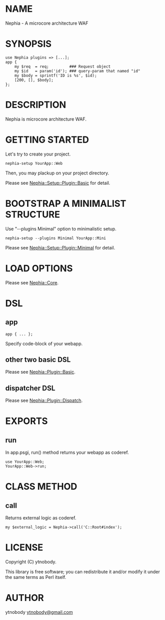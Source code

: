 # NAME

Nephia - A microcore architecture WAF

# SYNOPSIS

    use Nephia plugins => [...];
    app {
        my $req  = req;         ### Request object
        my $id   = param('id'); ### query-param that named "id" 
        my $body = sprintf('ID is %s', $id);
        [200, [], $body];
    };

# DESCRIPTION

Nephia is microcore architecture WAF. 

# GETTING STARTED

Let's try to create your project.

    nephia-setup YourApp::Web

Then, you may plackup on your project directory.

Please see [Nephia::Setup::Plugin::Basic](http://search.cpan.org/perldoc?Nephia::Setup::Plugin::Basic) for detail.

# BOOTSTRAP A MINIMALIST STRUCTURE

Use "--plugins Minimal" option to minimalistic setup.

    nephia-setup --plugins Minimal YourApp::Mini

Please see [Nephia::Setup::Plugin::Minimal](http://search.cpan.org/perldoc?Nephia::Setup::Plugin::Minimal) for detail.

# LOAD OPTIONS 

Please see [Nephia::Core](http://search.cpan.org/perldoc?Nephia::Core).

# DSL

## app

    app { ... };

Specify code-block of your webapp.

## other two basic DSL

Please see [Nephia::Plugin::Basic](http://search.cpan.org/perldoc?Nephia::Plugin::Basic).

## dispatcher DSL

Please see [Nephia::Plugin::Dispatch](http://search.cpan.org/perldoc?Nephia::Plugin::Dispatch).

# EXPORTS

## run

In app.psgi, run() method returns your webapp as coderef.

    use YourApp::Web;
    YourApp::Web->run;

# CLASS METHOD

## call

Returns external logic as coderef.

    my $external_logic = Nephia->call('C::Root#index');

# LICENSE

Copyright (C) ytnobody.

This library is free software; you can redistribute it and/or modify
it under the same terms as Perl itself.

# AUTHOR

ytnobody <ytnobody@gmail.com>
